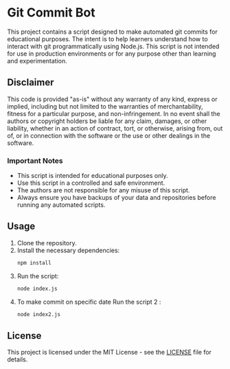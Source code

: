 # Git Commit Bot

This project contains a script designed to make automated git commits for educational purposes. The intent is to help learners understand how to interact with git programmatically using Node.js. This script is not intended for use in production environments or for any purpose other than learning and experimentation.

## Disclaimer

This code is provided "as-is" without any warranty of any kind, express or implied, including but not limited to the warranties of merchantability, fitness for a particular purpose, and non-infringement. In no event shall the authors or copyright holders be liable for any claim, damages, or other liability, whether in an action of contract, tort, or otherwise, arising from, out of, or in connection with the software or the use or other dealings in the software.

### Important Notes

- This script is intended for educational purposes only.
- Use this script in a controlled and safe environment.
- The authors are not responsible for any misuse of this script.
- Always ensure you have backups of your data and repositories before running any automated scripts.

## Usage

1. Clone the repository.
2. Install the necessary dependencies:
    ```sh
    npm install
    ```
3. Run the script:
    ```sh
    node index.js
    ```
4. To make commit on specific date Run the script 2 :
     ```sh
    node index2.js
    ```

## License

This project is licensed under the MIT License - see the [LICENSE](LICENSE) file for details.
